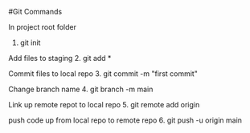 #Git Commands

In project root folder
1. git init

Add files to staging
2. git add *

Commit files to local repo
3. git commit -m "first commit"

Change branch name
4. git branch -m main

Link up remote repot to local repo
5. git remote add origin <repo link>
    
push code up from local repo to remote repo
6. git push -u origin main